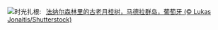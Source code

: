 ![](https://www.bing.com/th?id=OHR.FanalForest_ZH-CN2203572101_UHD.jpg&w=1000)时光扎根:&nbsp;&ensp;[法纳尔森林里的古老月桂树，马德拉群岛，葡萄牙 (© Lukas Jonaitis/Shutterstock)](https://www.bing.com/th?id=OHR.FanalForest_ZH-CN2203572101_UHD.jpg)
<br><br/>
